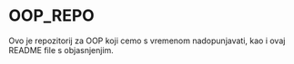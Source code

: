 # OOP_REPO
Ovo je repozitorij za OOP koji cemo s vremenom nadopunjavati, kao i ovaj README file s objasnjenjim.
